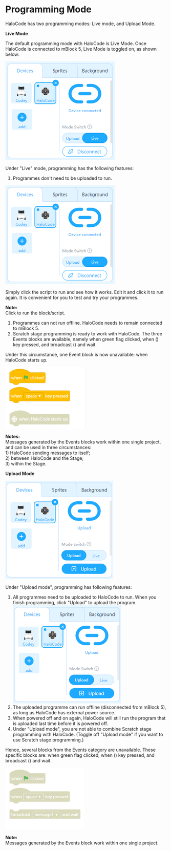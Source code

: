 # Programming Mode

HaloCode has two programming modes: Live mode, and Upload Mode.

**Live Mode**

The default programming mode with HaloCode is Live Mode. Once HaloCode is connected to mBlock 5, Live Mode is toggled on, as shown below:

![](../../../.gitbook/assets/0.png)

Under "Live" mode, programming has the following features:

1. Programmes don't need to be uploaded to run.

![](../../../.gitbook/assets/1%20%2819%29.png)

Simply click the script to run and see how it works. Edit it and click it to run again. It is convenient for you to test and try your programmes.

**Note:**  
Click to run the block/script.

1. Programmes can not run offline. HaloCode needs to remain connected to mBlock 5. 
2. Scratch stage programming is ready to work with HaloCode. The three Events blocks are available, namely when green flag clicked, when \(\) key pressed, and broadcast \(\) and wait.

Under this circumstance, one Event block is now unavailable: when HaloCode starts up.

![](../../../.gitbook/assets/2%20%2822%29.png)

**Notes:**  
Messages generated by the Events blocks work within one single project, and can be used in three circumstances:  
1\) HaloCode sending messages to itself;  
2\) between HaloCode and the Stage;  
3\) within the Stage.

**Upload Mode**

![](../../../.gitbook/assets/3%20%2815%29.png)

Under "Upload mode", programming has following features:

1. All programmes need to be uploaded to HaloCode to run. When you finish programming, click "Upload" to upload the program. ![](../../../.gitbook/assets/4%20%285%29.png)
2. The uploaded programme can run offline \(disconnected from mBlock 5\), as long as HaloCode has external power source. 
3. When powered off and on again, HaloCode will still run the program that is uploaded last time before it is powered off. 
4. Under "Upload mode", you are not able to combine Scratch stage programming with HaloCode. \(Toggle off "Upload mode" if you want to use Scratch stage programming.\)

Hence, several blocks from the Events category are unavailable. These specific blocks are: when green flag clicked, when \(\) key pressed, and broadcast \(\) and wait.

![](../../../.gitbook/assets/5%20%2812%29.png)

**Note:**  
Messages generated by the Events block work within one single project.

